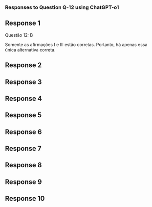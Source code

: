 ### Responses to Question Q-12 using ChatGPT-o1
## Response 1 
Questão 12: B

Somente as afirmações I e III estão corretas. Portanto, há apenas essa única alternativa correta.

## Response 2


## Response 3

## Response 4


## Response 5


## Response 6

## Response 7

## Response 8

## Response 9


## Response 10
